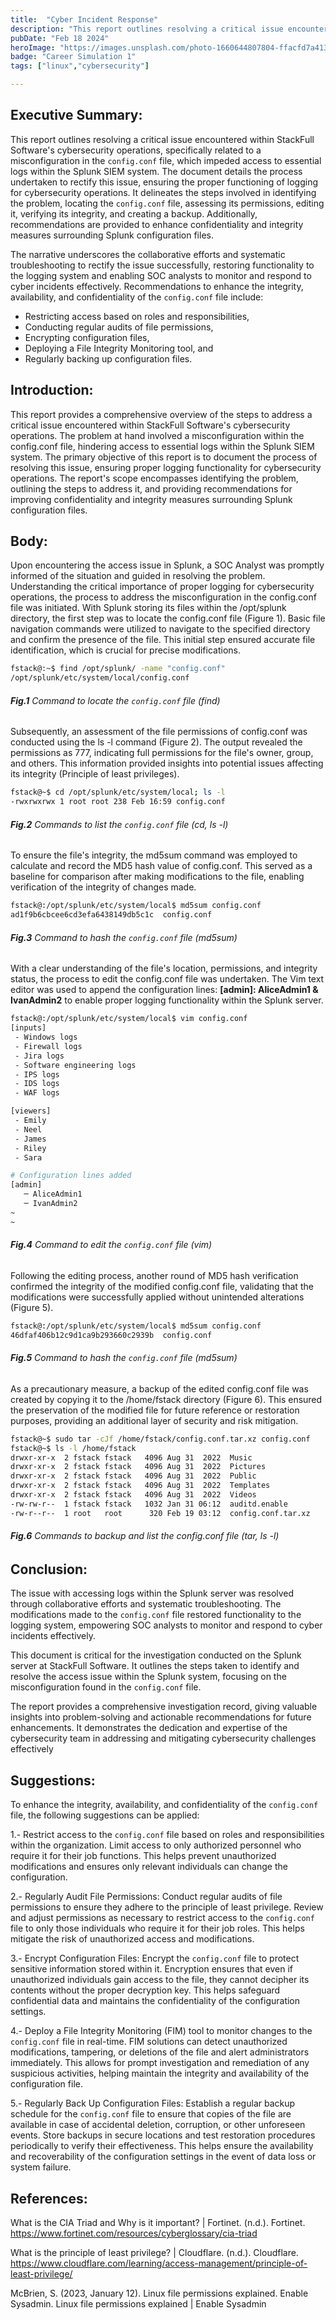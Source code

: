```yaml
---
title:  "Cyber Incident Response"
description: "This report outlines resolving a critical issue encountered within StackFull Software's cybersecurity operations...."
pubDate: "Feb 18 2024"
heroImage: "https://images.unsplash.com/photo-1660644807804-ffacfd7a4137?auto=format&fit=crop&w=927&h=927"
badge: "Career Simulation 1"
tags: ["linux","cybersecurity"]

---
```


## Executive Summary:

This report outlines resolving a critical issue encountered within StackFull Software's cybersecurity operations, specifically related to a misconfiguration in the `config.conf` file, which impeded access to essential logs within the Splunk SIEM system. The document details the process undertaken to rectify this issue, ensuring the proper functioning of logging for cybersecurity operations. It delineates the steps involved in identifying the problem, locating the `config.conf` file, assessing its permissions, editing it, verifying its integrity, and creating a backup. Additionally, recommendations are provided to enhance confidentiality and integrity measures surrounding Splunk configuration files.

The narrative underscores the collaborative efforts and systematic troubleshooting to rectify the issue successfully, restoring functionality to the logging system and enabling SOC analysts to monitor and respond to cyber incidents effectively.
Recommendations to enhance the integrity, availability, and confidentiality of the `config.conf` file include:
- Restricting access based on roles and responsibilities,
- Conducting regular audits of file permissions,
- Encrypting configuration files,
- Deploying a File Integrity Monitoring tool, and
- Regularly backing up configuration files.


## Introduction:

This report provides a comprehensive overview of the steps to address a critical issue encountered within StackFull Software's cybersecurity operations. The problem at hand involved a misconfiguration within the config.conf file, hindering access to essential logs within the Splunk SIEM system. The primary objective of this report is to document the process of resolving this issue, ensuring proper logging functionality for cybersecurity operations. The report's scope encompasses identifying the problem, outlining the steps to address it, and providing recommendations for improving confidentiality and integrity measures surrounding Splunk configuration files.

## Body:
Upon encountering the access issue in Splunk, a SOC Analyst was promptly informed of the situation and guided in resolving the problem. Understanding the critical importance of proper logging for cybersecurity operations, the process to address the misconfiguration in the config.conf file was initiated.
With Splunk storing its files within the /opt/splunk directory, the first step was to locate the config.conf file (Figure 1). Basic file navigation commands were utilized to navigate to the specified directory and confirm the presence of the file. This initial step ensured accurate file identification, which is crucial for precise modifications.

```bash
fstack@:~$ find /opt/splunk/ -name "config.conf"
/opt/splunk/etc/system/local/config.conf
```
###### **Fig.1** Command to locate the `config.conf` file (find)



Subsequently, an assessment of the file permissions of config.conf was conducted using the ls -l command (Figure 2). The output revealed the permissions as 777, indicating full permissions for the file's owner, group, and others. This information provided insights into potential issues affecting its integrity (Principle of least privileges).

```bash
fstack@~$ cd /opt/splunk/etc/system/local; ls -l
-rwxrwxrwx 1 root root 238 Feb 16:59 config.conf
```
###### **Fig.2** Commands to list the `config.conf` file (cd, ls -l)

To ensure the file's integrity, the md5sum command was employed to calculate and record the MD5 hash value of config.conf. This served as a baseline for comparison after making modifications to the file, enabling verification of the integrity of changes made.

```bash
fstack@:/opt/splunk/etc/system/local$ md5sum config.conf 
ad1f9b6cbcee6cd3efa6438149db5c1c  config.conf
```
###### **Fig.3** Command to hash the `config.conf` file (md5sum)

With a clear understanding of the file's location, permissions, and integrity status, the process to edit the config.conf file was undertaken. The Vim text editor was used to append the configuration lines: **[admin]: AliceAdmin1 & IvanAdmin2** to enable proper logging functionality within the Splunk server. 

```bash
fstack@:/opt/splunk/etc/system/local$ vim config.conf
[inputs]
 - Windows logs
 - Firewall logs
 - Jira logs
 - Software engineering logs
 - IPS logs
 - IDS logs
 - WAF logs

[viewers]
 - Emily
 - Neel
 - James
 - Riley
 - Sara

# Configuration lines added
[admin]             
   ─ AliceAdmin1
   ─ IvanAdmin2
~                                                                                         
~
```
###### **Fig.4** Command to edit the `config.conf` file (vim) 

Following the editing process, another round of MD5 hash verification confirmed the integrity of the modified config.conf file, validating that the modifications were successfully applied without unintended alterations (Figure 5).

```bash
fstack@:/opt/splunk/etc/system/local$ md5sum config.conf 
46dfaf406b12c9d1ca9b293660c2939b  config.conf
```
###### **Fig.5** Command to hash the `config.conf` file (md5sum)

As a precautionary measure, a backup of the edited config.conf file was created by copying it to the /home/fstack directory (Figure 6). This ensured the preservation of the modified file for future reference or restoration purposes, providing an additional layer of security and risk mitigation.

```bash
fstack@~$ sudo tar -cJf /home/fstack/config.conf.tar.xz config.conf
fstack@~$ ls -l /home/fstack
drwxr-xr-x  2 fstack fstack   4096 Aug 31  2022  Music
drwxr-xr-x  2 fstack fstack   4096 Aug 31  2022  Pictures
drwxr-xr-x  2 fstack fstack   4096 Aug 31  2022  Public
drwxr-xr-x  2 fstack fstack   4096 Aug 31  2022  Templates
drwxr-xr-x  2 fstack fstack   4096 Aug 31  2022  Videos
-rw-rw-r--  1 fstack fstack   1032 Jan 31 06:12  auditd.enable
-rw-r--r--  1 root   root      320 Feb 19 03:12  config.conf.tar.xz
```
###### **Fig.6** Commands to backup and list the config.conf file (tar, ls -l)

## Conclusion:
The issue with accessing logs within the Splunk server was resolved through collaborative efforts and systematic troubleshooting. The modifications made to the `config.conf` file restored functionality to the logging system, empowering SOC analysts to monitor and respond to cyber incidents effectively. 

This document is critical for the investigation conducted on the Splunk server at StackFull Software. It outlines the steps taken to identify and resolve the access issue within the Splunk system, focusing on the misconfiguration found in the `config.conf` file.

The report provides a comprehensive investigation record, giving valuable insights into problem-solving and actionable recommendations for future enhancements. It demonstrates the dedication and expertise of the cybersecurity team in addressing and mitigating cybersecurity challenges effectively

## Suggestions:

To enhance the integrity, availability, and confidentiality of the `config.conf` file, the following suggestions can be applied:

1.-  Restrict access to the `config.conf` file based on roles and responsibilities within the organization. Limit access to only authorized personnel who require it for their job functions. This helps prevent unauthorized modifications and ensures only relevant individuals can change the configuration.


2.- Regularly Audit File Permissions: Conduct regular audits of file permissions to ensure they adhere to the principle of least privilege. Review and adjust permissions as necessary to restrict access to the `config.conf` file to only those individuals who require it for their job roles. This helps mitigate the risk of unauthorized access and modifications.


3.- Encrypt Configuration Files: Encrypt the `config.conf` file to protect sensitive information stored within it. Encryption ensures that even if unauthorized individuals gain access to the file, they cannot decipher its contents without the proper decryption key. This helps safeguard confidential data and maintains the confidentiality of the configuration settings.


4.- Deploy a File Integrity Monitoring (FIM) tool to monitor changes to the `config.conf` file in real-time. FIM solutions can detect unauthorized modifications, tampering, or deletions of the file and alert administrators immediately. This allows for prompt investigation and remediation of any suspicious activities, helping maintain the integrity and availability of the configuration file.


5.- Regularly Back Up Configuration Files: Establish a regular backup schedule for the `config.conf` file to ensure that copies of the file are available in case of accidental deletion, corruption, or other unforeseen events. Store backups in secure locations and test restoration procedures periodically to verify their effectiveness. This helps ensure the availability and recoverability of the configuration settings in the event of data loss or system failure.


## References:

What is the CIA Triad and Why is it important? | Fortinet. (n.d.). Fortinet. https://www.fortinet.com/resources/cyberglossary/cia-triad




What is the principle of least privilege? | Cloudflare. (n.d.). Cloudflare. https://www.cloudflare.com/learning/access-management/principle-of-least-privilege/




McBrien, S. (2023, January 12). Linux file permissions explained. Enable Sysadmin. Linux file permissions explained | Enable Sysadmin
